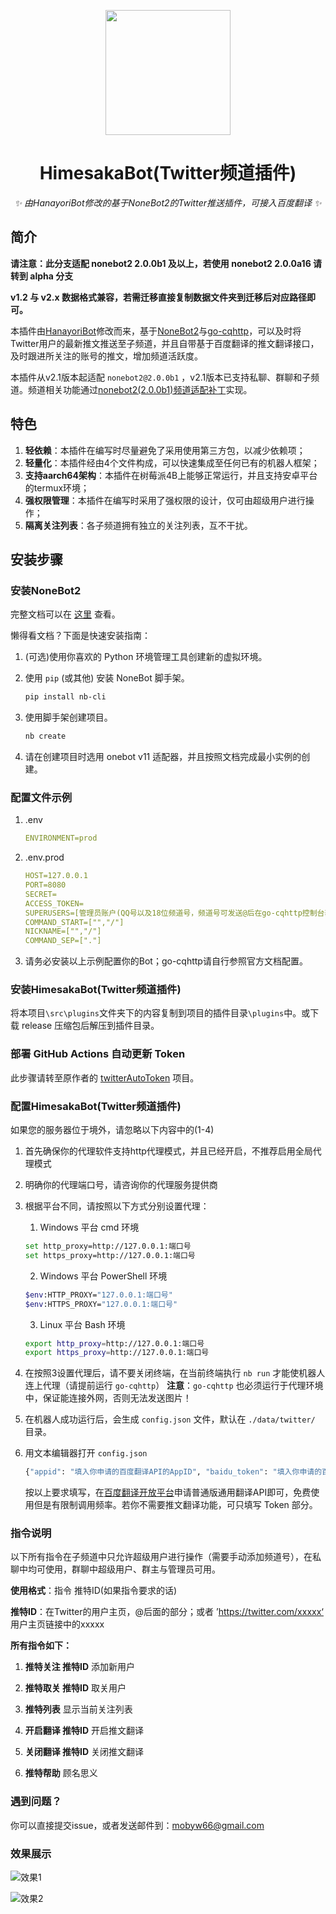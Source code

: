 <!-- markdownlint-disable MD033 MD041-->
<p align="center">
  <img src="https://cdn.jsdelivr.net/gh/mobyw/images@main/Comics/Himesaka.png" width="200" height="200"/>
</p>

<div align="center">

# HimesakaBot(Twitter频道插件)
<!-- markdownlint-disable-next-line MD036 -->
_✨ 由HanayoriBot修改的基于NoneBot2的Twitter推送插件，可接入百度翻译 ✨_

</div>

## 简介

**请注意：此分支适配 nonebot2 2.0.0b1 及以上，若使用 nonebot2 2.0.0a16 请转到 alpha 分支**

**v1.2 与 v2.x 数据格式兼容，若需迁移直接复制数据文件夹到迁移后对应路径即可。**

本插件由[HanayoriBot](https://github.com/kanomahoro/nonebot-twitter)修改而来，基于[NoneBot2](https://github.com/nonebot/nonebot2)与[go-cqhttp](https://github.com/Mrs4s/go-cqhttp)，可以及时将Twitter用户的最新推文推送至子频道，并且自带基于百度翻译的推文翻译接口，及时跟进所关注的账号的推文，增加频道活跃度。

本插件从v2.1版本起适配 `nonebot2@2.0.0b1` ，v2.1版本已支持私聊、群聊和子频道。频道相关功能通过[nonebot2(2.0.0b1)频道适配补丁](https://gist.github.com/j1g5awi/4952d8951164988a8b8e627aeae92065)实现。

## 特色

1. **轻依赖**：本插件在编写时尽量避免了采用使用第三方包，以减少依赖项；
2. **轻量化**：本插件经由4个文件构成，可以快速集成至任何已有的机器人框架；
3. **支持aarch64架构**：本插件在树莓派4B上能够正常运行，并且支持安卓平台的termux环境；
4. **强权限管理**：本插件在编写时采用了强权限的设计，仅可由超级用户进行操作；
5. **隔离关注列表**：各子频道拥有独立的关注列表，互不干扰。

## 安装步骤

### 安装NoneBot2

完整文档可以在 [这里](https://v2.nonebot.dev/) 查看。

懒得看文档？下面是快速安装指南：

1. (可选)使用你喜欢的 Python 环境管理工具创建新的虚拟环境。

2. 使用 `pip` (或其他) 安装 NoneBot 脚手架。

   ```bash
   pip install nb-cli
   ```

3. 使用脚手架创建项目。

   ```bash
   nb create
   ```

4. 请在创建项目时选用 onebot v11 适配器，并且按照文档完成最小实例的创建。

### 配置文件示例

1. .env
   ```yml
   ENVIRONMENT=prod
   ```

2. .env.prod
   ```yml
   HOST=127.0.0.1
   PORT=8080
   SECRET=
   ACCESS_TOKEN=
   SUPERUSERS=[管理员账户(QQ号以及18位频道号，频道号可发送@后在go-cqhttp控制台获得)]
   COMMAND_START=["","/"]
   NICKNAME=["","/"]
   COMMAND_SEP=["."]
   ```

3. 请务必安装以上示例配置你的Bot；go-cqhttp请自行参照官方文档配置。

### 安装HimesakaBot(Twitter频道插件)

将本项目`\src\plugins`文件夹下的内容复制到项目的插件目录`\plugins`中。或下载 release 压缩包后解压到插件目录。

### 部署 GitHub Actions 自动更新 Token

此步骤请转至原作者的 [twitterAutoToken](https://github.com/kanomahoro/twitterAutoToken) 项目。

### 配置HimesakaBot(Twitter频道插件)

如果您的服务器位于境外，请忽略以下内容中的(1-4)

1. 首先确保你的代理软件支持http代理模式，并且已经开启，不推荐启用全局代理模式

2. 明确你的代理端口号，请咨询你的代理服务提供商

3. 根据平台不同，请按照以下方式分别设置代理：

   1. Windows 平台 cmd 环境
   ```bash
   set http_proxy=http://127.0.0.1:端口号  
   set https_proxy=http://127.0.0.1:端口号  
   ```

   2. Windows 平台 PowerShell 环境
   ```bash
   $env:HTTP_PROXY="127.0.0.1:端口号"  
   $env:HTTPS_PROXY="127.0.0.1:端口号" 
   ```

   3. Linux 平台 Bash 环境
   ```bash
   export http_proxy=http://127.0.0.1:端口号 
   export https_proxy=http://127.0.0.1:端口号 
   ```

4. 在按照3设置代理后，请不要关闭终端，在当前终端执行 `nb run` 才能使机器人连上代理（请提前运行 `go-cqhttp`）
   **注意**：`go-cqhttp` 也必须运行于代理环境中，保证能连接外网，否则无法发送图片！

5. 在机器人成功运行后，会生成 `config.json` 文件，默认在 `./data/twitter/` 目录。

6. 用文本编辑器打开 `config.json`
   ```bash
   {"appid": "填入你申请的百度翻译API的AppID", "baidu_token": "填入你申请的百度翻译API的密钥", ,"api_url":"推特Token更新地址"}
   ```
   按以上要求填写，在[百度翻译开放平台](https://api.fanyi.baidu.com/)申请普通版通用翻译API即可，免费使用但是有限制调用频率。若你不需要推文翻译功能，可只填写 Token 部分。

### 指令说明

以下所有指令在子频道中只允许超级用户进行操作（需要手动添加频道号），在私聊中均可使用，群聊中超级用户、群主与管理员可用。

**使用格式**：指令 推特ID(如果指令要求的话) 

**推特ID**：在Twitter的用户主页，@后面的部分；或者 ’https://twitter.com/xxxxx‘ 用户主页链接中的xxxxx

**所有指令如下：**

1. **推特关注 推特ID**
   添加新用户

2. **推特取关 推特ID**
   取关用户

3. **推特列表**
   显示当前关注列表

4. **开启翻译 推特ID**
   开启推文翻译

5. **关闭翻译 推特ID**
   关闭推文翻译

6.  **推特帮助**
   顾名思义

### 遇到问题？

你可以直接提交issue，或者发送邮件到：mobyw66@gmail.com

### 效果展示

![效果1](https://cdn.jsdelivr.net/gh/mobyw/images@main/Screenshots/Screenshot_0.jpg)

![效果2](https://cdn.jsdelivr.net/gh/mobyw/images@main/Screenshots/Screenshot_1.jpg)
